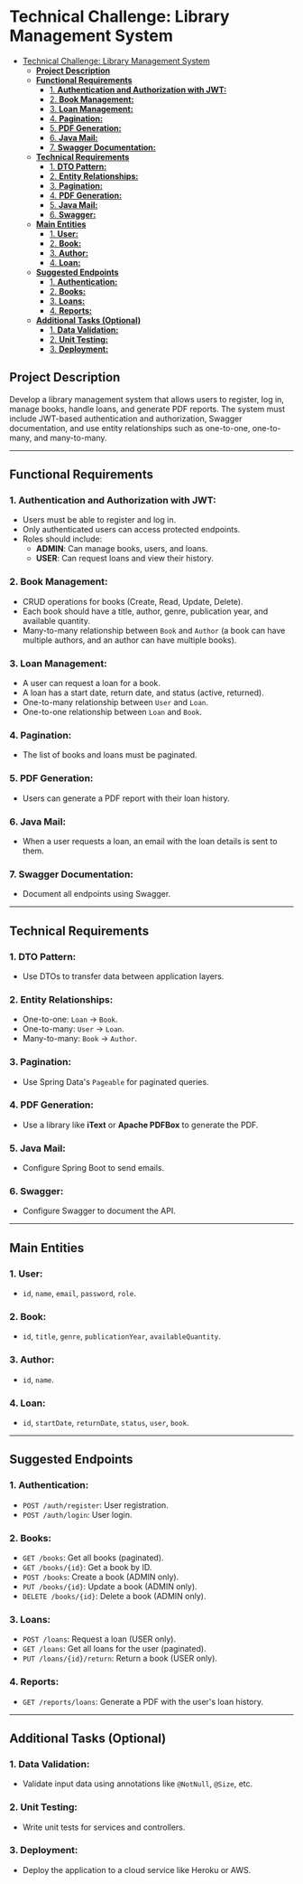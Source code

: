 # Technical Challenge: Library Management System

<!--toc:start-->

- [Technical Challenge: Library Management System](#technical-challenge-library-management-system)
  - [**Project Description**](#project-description)
  - [**Functional Requirements**](#functional-requirements)
    - [1. **Authentication and Authorization with JWT:**](#1-authentication-and-authorization-with-jwt)
    - [2. **Book Management:**](#2-book-management)
    - [3. **Loan Management:**](#3-loan-management)
    - [4. **Pagination:**](#4-pagination)
    - [5. **PDF Generation:**](#5-pdf-generation)
    - [6. **Java Mail:**](#6-java-mail)
    - [7. **Swagger Documentation:**](#7-swagger-documentation)
  - [**Technical Requirements**](#technical-requirements)
    - [1. **DTO Pattern:**](#1-dto-pattern)
    - [2. **Entity Relationships:**](#2-entity-relationships)
    - [3. **Pagination:**](#3-pagination)
    - [4. **PDF Generation:**](#4-pdf-generation)
    - [5. **Java Mail:**](#5-java-mail)
    - [6. **Swagger:**](#6-swagger)
  - [**Main Entities**](#main-entities)
    - [1. **User:**](#1-user)
    - [2. **Book:**](#2-book)
    - [3. **Author:**](#3-author)
    - [4. **Loan:**](#4-loan)
  - [**Suggested Endpoints**](#suggested-endpoints)
    - [1. **Authentication:**](#1-authentication)
    - [2. **Books:**](#2-books)
    - [3. **Loans:**](#3-loans)
    - [4. **Reports:**](#4-reports)
  - [**Additional Tasks (Optional)**](#additional-tasks-optional)
    - [1. **Data Validation:**](#1-data-validation)
    - [2. **Unit Testing:**](#2-unit-testing)
    - [3. **Deployment:**](#3-deployment)
    <!--toc:end-->

## **Project Description**

Develop a library management system that allows users to register, log in, manage books, handle loans, and generate PDF reports. The system must include JWT-based authentication and authorization, Swagger documentation, and use entity relationships such as one-to-one, one-to-many, and many-to-many.

---

## **Functional Requirements**

### 1. **Authentication and Authorization with JWT:**

- Users must be able to register and log in.
- Only authenticated users can access protected endpoints.
- Roles should include:
  - **ADMIN**: Can manage books, users, and loans.
  - **USER**: Can request loans and view their history.

### 2. **Book Management:**

- CRUD operations for books (Create, Read, Update, Delete).
- Each book should have a title, author, genre, publication year, and available quantity.
- Many-to-many relationship between `Book` and `Author` (a book can have multiple authors, and an author can have multiple books).

### 3. **Loan Management:**

- A user can request a loan for a book.
- A loan has a start date, return date, and status (active, returned).
- One-to-many relationship between `User` and `Loan`.
- One-to-one relationship between `Loan` and `Book`.

### 4. **Pagination:**

- The list of books and loans must be paginated.

### 5. **PDF Generation:**

- Users can generate a PDF report with their loan history.

### 6. **Java Mail:**

- When a user requests a loan, an email with the loan details is sent to them.

### 7. **Swagger Documentation:**

- Document all endpoints using Swagger.

---

## **Technical Requirements**

### 1. **DTO Pattern:**

- Use DTOs to transfer data between application layers.

### 2. **Entity Relationships:**

- One-to-one: `Loan` -> `Book`.
- One-to-many: `User` -> `Loan`.
- Many-to-many: `Book` -> `Author`.

### 3. **Pagination:**

- Use Spring Data's `Pageable` for paginated queries.

### 4. **PDF Generation:**

- Use a library like **iText** or **Apache PDFBox** to generate the PDF.

### 5. **Java Mail:**

- Configure Spring Boot to send emails.

### 6. **Swagger:**

- Configure Swagger to document the API.

---

## **Main Entities**

### 1. **User:**

- `id`, `name`, `email`, `password`, `role`.

### 2. **Book:**

- `id`, `title`, `genre`, `publicationYear`, `availableQuantity`.

### 3. **Author:**

- `id`, `name`.

### 4. **Loan:**

- `id`, `startDate`, `returnDate`, `status`, `user`, `book`.

---

## **Suggested Endpoints**

### 1. **Authentication:**

- `POST /auth/register`: User registration.
- `POST /auth/login`: User login.

### 2. **Books:**

- `GET /books`: Get all books (paginated).
- `GET /books/{id}`: Get a book by ID.
- `POST /books`: Create a book (ADMIN only).
- `PUT /books/{id}`: Update a book (ADMIN only).
- `DELETE /books/{id}`: Delete a book (ADMIN only).

### 3. **Loans:**

- `POST /loans`: Request a loan (USER only).
- `GET /loans`: Get all loans for the user (paginated).
- `PUT /loans/{id}/return`: Return a book (USER only).

### 4. **Reports:**

- `GET /reports/loans`: Generate a PDF with the user's loan history.

---

## **Additional Tasks (Optional)**

### 1. **Data Validation:**

- Validate input data using annotations like `@NotNull`, `@Size`, etc.

### 2. **Unit Testing:**

- Write unit tests for services and controllers.

### 3. **Deployment:**

- Deploy the application to a cloud service like Heroku or AWS.
